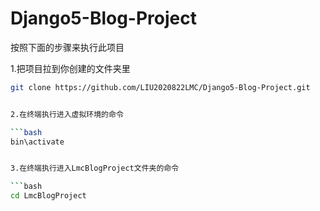 # Django5-Blog-Project

按照下面的步骤来执行此项目


1.把项目拉到你创建的文件夹里

```bash
git clone https://github.com/LIU2020822LMC/Django5-Blog-Project.git


2.在终端执行进入虚拟环境的命令

```bash
bin\activate


3.在终端执行进入LmcBlogProject文件夹的命令

```bash
cd LmcBlogProject


